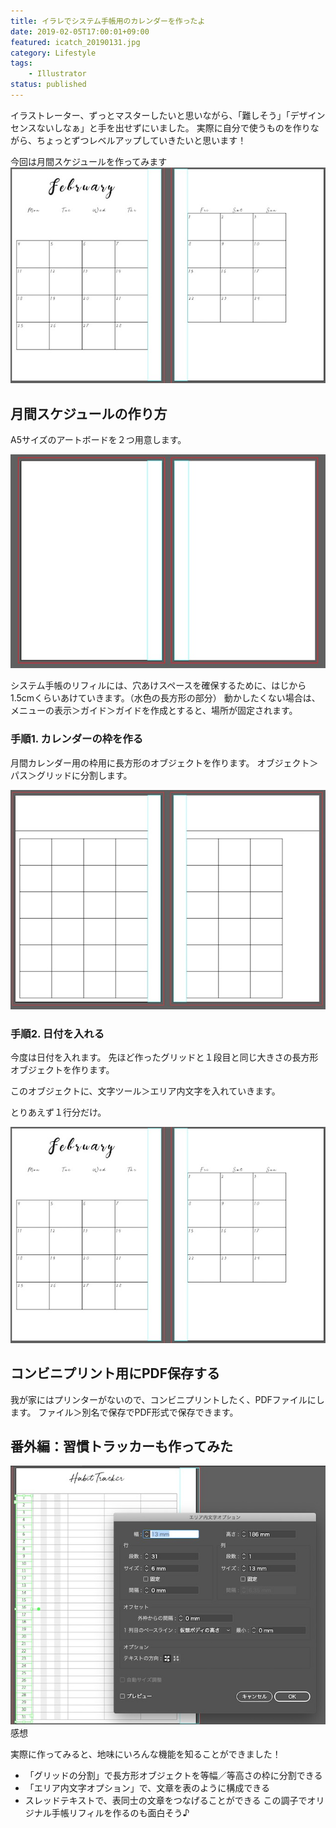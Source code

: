```yaml
---
title: イラレでシステム手帳用のカレンダーを作ったよ
date: 2019-02-05T17:00:01+09:00
featured: icatch_20190131.jpg
category: Lifestyle
tags:
    - Illustrator
status: published
---
```


イラストレーター、ずっとマスターしたいと思いながら、「難しそう」「デザインセンスないしなぁ」と手を出せずにいました。 実際に自分で使うものを作りながら、ちょっとずつレベルアップしていきたいと思います！

今回は月間スケジュールを作ってみます
![カレンダー完成](20190131_ss_making_10.jpg)

## 月間スケジュールの作り方
A5サイズのアートボードを２つ用意します。

![A5のアートボードを用意する](20190131_ss_making_01.jpg)

システム手帳のリフィルには、穴あけスペースを確保するために、はじから1.5cmくらいあけていきます。（水色の長方形の部分） 動かしたくない場合は、メニューの表示＞ガイド＞ガイドを作成とすると、場所が固定されます。

### 手順1. カレンダーの枠を作る

月間カレンダー用の枠用に長方形のオブジェクトを作ります。 オブジェクト＞パス＞グリッドに分割します。

![グリッドの分割](20190131_ss_making_04.jpg)

### 手順2. 日付を入れる

今度は日付を入れます。 先ほど作ったグリッドと１段目と同じ大きさの長方形オブジェクトを作ります。

このオブジェクトに、文字ツール＞エリア内文字を入れていきます。

とりあえず１行分だけ。

![エリア内文字ツールで日付を入れる](20190131_ss_making_10.jpg)

## コンビニプリント用にPDF保存する

我が家にはプリンターがないので、コンビニプリントしたく、PDFファイルにします。 ファイル＞別名で保存でPDF形式で保存できます。


## 番外編：習慣トラッカーも作ってみた
![習慣トラッカー完成図](20190131_ss_making_12.jpg) 感想

 実際に作ってみると、地味にいろんな機能を知ることができました！
 * 「グリッドの分割」で長方形オブジェクトを等幅／等高さの枠に分割できる
 * 「エリア内文字オプション」で、文章を表のように構成できる
 * スレッドテキストで、表同士の文章をつなげることができる この調子でオリジナル手帳リフィルを作るのも面白そう♪

